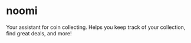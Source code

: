 # noomi
Your assistant for coin collecting. Helps you keep track of your collection, find great deals, and more!
